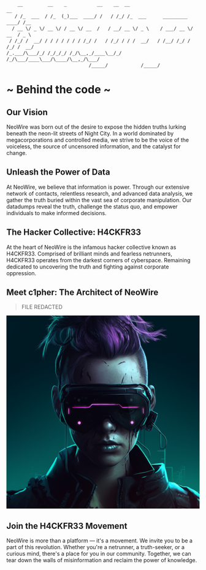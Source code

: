 ```
    __         __    _           __    __  __                            __
   / /_  ___  / /_  (_)___  ____/ /   / /_/ /_  ___      _________  ____/ /__
  / __ \/ _ \/ __ \/ / __ \/ __  /   / __/ __ \/ _ \    / ___/ __ \/ __  / _ \
 / /_/ /  __/ / / / / / / / /_/ /   / /_/ / / /  __/   / /__/ /_/ / /_/ /  __/
/_.___/\___/_/ /_/_/_/ /_/\__,_/____\__/_/ /_/\___/____\___/\____/\__,_/\___/
                              /_____/            /_____/
```

# ~ Behind the code ~

## Our Vision

NeoWire was born out of the desire to expose the hidden truths lurking beneath the neon-lit streets of Night City.
In a world dominated by megacorporations and controlled media, we strive to be the voice of the voiceless, the source of uncensored information, and the catalyst for change.

## Unleash the Power of Data

At NeoWire, we believe that information is power.
Through our extensive network of contacts, relentless research, and advanced data analysis, we gather the truth buried within the vast sea of corporate manipulation.
Our datadumps reveal the truth, challenge the status quo, and empower individuals to make informed decisions.

## The Hacker Collective: H4CKFR33

At the heart of NeoWire is the infamous hacker collective known as H4CKFR33.
Comprised of brilliant minds and fearless netrunners, H4CKFR33 operates from the darkest corners of cyberspace.
Remaining dedicated to uncovering the truth and fighting against corporate oppression.

## Meet c1pher: The Architect of NeoWire

> FILE REDACTED

![Cipher](img/cipher.png)

## Join the H4CKFR33 Movement

NeoWire is more than a platform — it's a movement. We invite you to be a part of this revolution. Whether you're a netrunner, a truth-seeker, or a curious mind, there's a place for you in our community. Together, we can tear down the walls of misinformation and reclaim the power of knowledge.
